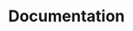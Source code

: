 ---
layout: docs
title: Documentation
description: "Everything you need to know to install, configure, and customize this theme for your own needs."
permalink: /docs/
---